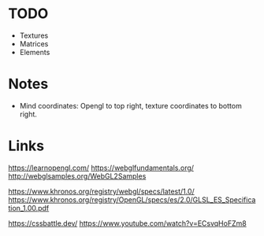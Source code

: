 # TODO

- Textures
- Matrices
- Elements

# Notes

- Mind coordinates: Opengl to top right, texture coordinates to bottom right.

# Links

https://learnopengl.com/
https://webglfundamentals.org/
http://webglsamples.org/WebGL2Samples

https://www.khronos.org/registry/webgl/specs/latest/1.0/
https://www.khronos.org/registry/OpenGL/specs/es/2.0/GLSL_ES_Specification_1.00.pdf


https://cssbattle.dev/
https://www.youtube.com/watch?v=ECsvqHoFZm8
